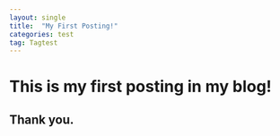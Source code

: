 ```yaml
---
layout: single
title:  "My First Posting!"
categories: test
tag: Tagtest
---
```



# This is my first posting in my blog!
## Thank you.

